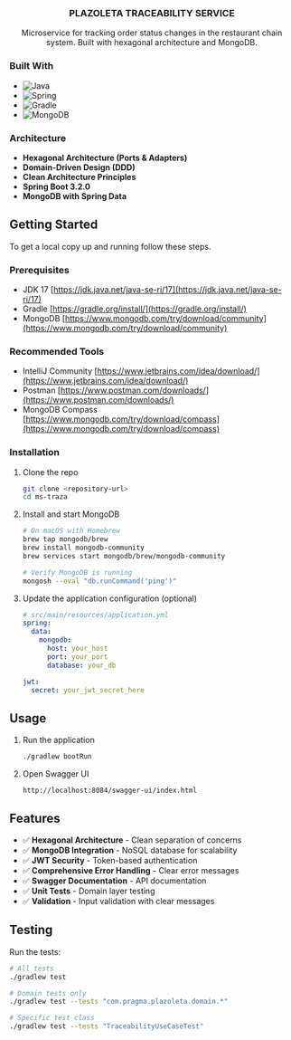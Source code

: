 <br />
<div align="center">
<h3 align="center">PLAZOLETA TRACEABILITY SERVICE</h3>
  <p align="center">
    Microservice for tracking order status changes in the restaurant chain system. Built with hexagonal architecture and MongoDB.
  </p>
</div>

### Built With

* ![Java](https://img.shields.io/badge/java-%23ED8B00.svg?style=for-the-badge&logo=java&logoColor=white)
* ![Spring](https://img.shields.io/badge/Spring-6DB33F?style=for-the-badge&logo=spring&logoColor=white)
* ![Gradle](https://img.shields.io/badge/Gradle-02303A.svg?style=for-the-badge&logo=Gradle&logoColor=white)
* ![MongoDB](https://img.shields.io/badge/MongoDB-4EA94B?style=for-the-badge&logo=mongodb&logoColor=white)

### Architecture

* **Hexagonal Architecture (Ports & Adapters)**
* **Domain-Driven Design (DDD)**
* **Clean Architecture Principles**
* **Spring Boot 3.2.0**
* **MongoDB with Spring Data**

<!-- GETTING STARTED -->
## Getting Started

To get a local copy up and running follow these steps.

### Prerequisites

* JDK 17 [https://jdk.java.net/java-se-ri/17](https://jdk.java.net/java-se-ri/17)
* Gradle [https://gradle.org/install/](https://gradle.org/install/)
* MongoDB [https://www.mongodb.com/try/download/community](https://www.mongodb.com/try/download/community)

### Recommended Tools
* IntelliJ Community [https://www.jetbrains.com/idea/download/](https://www.jetbrains.com/idea/download/)
* Postman [https://www.postman.com/downloads/](https://www.postman.com/downloads/)
* MongoDB Compass [https://www.mongodb.com/try/download/compass](https://www.mongodb.com/try/download/compass)

### Installation

1. Clone the repo
   ```sh
   git clone <repository-url>
   cd ms-traza
   ```

2. Install and start MongoDB
   ```bash
   # On macOS with Homebrew
   brew tap mongodb/brew
   brew install mongodb-community
   brew services start mongodb/brew/mongodb-community
   
   # Verify MongoDB is running
   mongosh --eval "db.runCommand('ping')"
   ```

3. Update the application configuration (optional)
   ```yml
   # src/main/resources/application.yml   
   spring:
     data:
       mongodb:
         host: your_host
         port: your_port
         database: your_db
   
   jwt:
     secret: your_jwt_secret_here
   ```

<!-- USAGE -->
## Usage

1. Run the application
   ```bash
   ./gradlew bootRun
   ```

2. Open Swagger UI
   ```
   http://localhost:8084/swagger-ui/index.html
   ```

## Features

* ✅ **Hexagonal Architecture** - Clean separation of concerns
* ✅ **MongoDB Integration** - NoSQL database for scalability
* ✅ **JWT Security** - Token-based authentication
* ✅ **Comprehensive Error Handling** - Clear error messages
* ✅ **Swagger Documentation** - API documentation
* ✅ **Unit Tests** - Domain layer testing
* ✅ **Validation** - Input validation with clear messages

## Testing

Run the tests:
```bash
# All tests
./gradlew test

# Domain tests only
./gradlew test --tests "com.pragma.plazoleta.domain.*"

# Specific test class
./gradlew test --tests "TraceabilityUseCaseTest"
```


